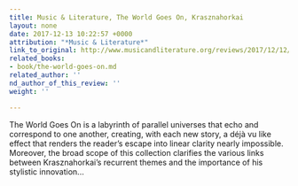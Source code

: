 ```yaml
---
title: Music & Literature, The World Goes On, Krasznahorkai
layout: none
date: 2017-12-13 10:22:57 +0000
attribution: "*Music & Literature*"
link_to_original: http://www.musicandliterature.org/reviews/2017/12/12/laszlo-krasznahorkais-the-world-goes-on
related_books:
- book/the-world-goes-on.md
related_author: ''
nd_author_of_this_review: ''
weight: ''

---
```

The World Goes On is a labyrinth of parallel universes that echo and correspond to one another, creating, with each new story, a déjà vu like effect that renders the reader’s escape into linear clarity nearly impossible. Moreover, the broad scope of this collection clarifies the various links between Krasznahorkai’s recurrent themes and the importance of his stylistic innovation...